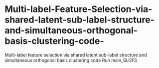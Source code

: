 # Multi-label-Feature-Selection-via-shared-latent-sub-label-structure-and-simultaneous-orthogonal-basis-clustering-code-
Multi-label feature selection via shared latent sub-label structure and simultaneous orthogonal basis clustering code
Run main_SLOFS
